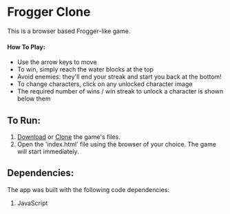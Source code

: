 # Frogger Clone

This is a browser based Frogger-like game.

#### How To Play:

* Use the arrow keys to move
* To win, simply reach the water blocks at the top
* Avoid enemies: they'll end your streak and start you back at the bottom!
* To change characters, click on any unlocked character image
* The required number of wins / win streak to unlock a character is shown below them


## To Run:

1. [Download](https://github.com/GFells/memoryProject/archive/master.zip) or [Clone](https://github.com/GFells/memoryProject.git) the game's files.
2. Open the 'index.html' file using the browser of your choice. The game will start immediately.

## Dependencies:

The app was built with the following code dependencies:

1. JavaScript
